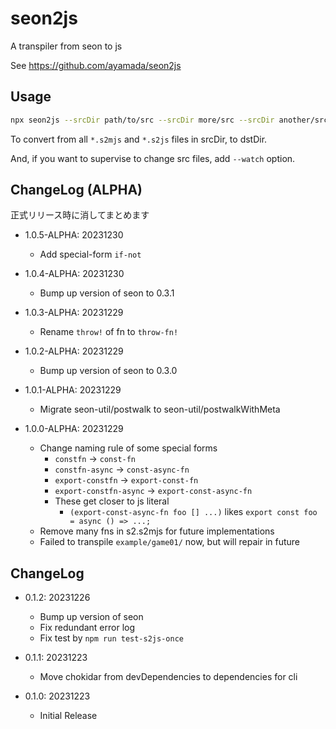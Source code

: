 # seon2js

A transpiler from seon to js

See https://github.com/ayamada/seon2js


## Usage

```sh
npx seon2js --srcDir path/to/src --srcDir more/src --srcDir another/src --dstDir path/to/html/mjs
```

To convert from all `*.s2mjs` and `*.s2js` files in srcDir, to dstDir.

And, if you want to supervise to change src files, add `--watch` option.


## ChangeLog (ALPHA)

正式リリース時に消してまとめます

- 1.0.5-ALPHA: 20231230
    - Add special-form `if-not`

- 1.0.4-ALPHA: 20231230
    - Bump up version of seon to 0.3.1

- 1.0.3-ALPHA: 20231229
    - Rename `throw!` of fn to `throw-fn!`

- 1.0.2-ALPHA: 20231229
    - Bump up version of seon to 0.3.0

- 1.0.1-ALPHA: 20231229
    - Migrate seon-util/postwalk to seon-util/postwalkWithMeta

- 1.0.0-ALPHA: 20231229
    - Change naming rule of some special forms
        - `constfn` -> `const-fn`
        - `constfn-async` -> `const-async-fn`
        - `export-constfn` -> `export-const-fn`
        - `export-constfn-async` -> `export-const-async-fn`
        - These get closer to js literal
            - `(export-const-async-fn foo [] ...)` likes `export const foo = async () => ...;`
    - Remove many fns in s2.s2mjs for future implementations
    - Failed to transpile `example/game01/` now, but will repair in future

## ChangeLog

- 0.1.2: 20231226
    - Bump up version of seon
    - Fix redundant error log
    - Fix test by `npm run test-s2js-once`

- 0.1.1: 20231223
    - Move chokidar from devDependencies to dependencies for cli

- 0.1.0: 20231223
    - Initial Release

